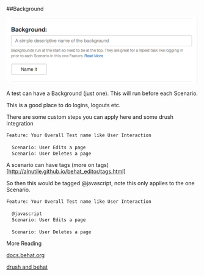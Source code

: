 ##Background

![Background Image](images/background.png)

A test can have a Background (just one). This will run before each Scenario. 

This is a good place to do logins, logouts etc.

There are some custom steps you can apply here and some drush integration

	Feature: Your Overall Test name like User Interaction

  	  Scenario: User Edits a page
  	  Scenario: User Deletes a page
  

A scenario can have tags (more on tags)[http://alnutile.github.io/behat_editor/tags.html] 

So then this would be tagged @javascript, note this only applies to the one Scenario.


	Feature: Your Overall Test name like User Interaction

  	  @javascript
  	  Scenario: User Edits a page
  
  	  Scenario: User Deletes a page
  


More Reading

[docs.behat.org](http://docs.behat.org/guides/1.gherkin.html#backgrounds)

[drush and behat](drush.html)





